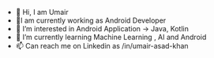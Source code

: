 - 👋 Hi, I am Umair 
- 💪I am currently working as Android Developer
- 👀 I’m interested in Android Application -> Java, Kotlin
- 🌱 I’m currently learning Machine Learning , AI and Android
- 📫 Can reach me on Linkedin as /in/umair-asad-khan


<!---
umairasad001/umairasad001 is a ✨ special ✨ repository because its `README.md` (this file) appears on your GitHub profile.
You can click the Preview link to take a look at your changes.
--->
